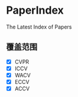# PaperIndex

The Latest Index of Papers

## 覆盖范围

- [x] CVPR
- [x] ICCV
- [x] WACV
- [x] ECCV
- [x] ACCV
